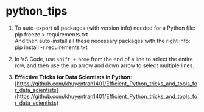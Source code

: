 # python_tips

1. To auto-export all packages (with version info) needed for a Python file: pip freeze > requirements.txt</br>
   And then auto-install all these necessary packages with the right info: pip install -r requirements.txt

2. In VS Code, use `shift + home` from the end of a line to select the entire row, and then use the up arrow and down arrow to select multiple lines.

3. **Effective Tricks for Data Scientists in Python**: [https://github.com/khuyentran1401/Efficient_Python_tricks_and_tools_for_data_scientists](https://github.com/khuyentran1401/Efficient_Python_tricks_and_tools_for_data_scientists)


